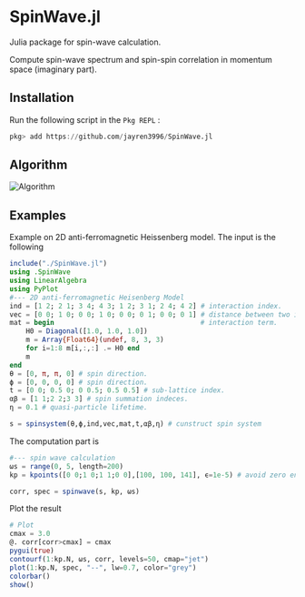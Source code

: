 # SpinWave.jl
Julia package for spin-wave calculation.

Compute spin-wave spectrum and spin-spin correlation in momentum space (imaginary part).

## Installation

Run the following script in the ```Pkg REPL``` :

```julia
pkg> add https://github.com/jayren3996/SpinWave.jl
```

## Algorithm

![Algorithm](https://raw.github.com/jayren3996/SpinWave.jl/master/Algorithm.jpg)

## Examples 

Example on 2D anti-ferromagnetic Heissenberg model. The input is the following
```julia
include("./SpinWave.jl")
using .SpinWave
using LinearAlgebra
using PyPlot
#--- 2D anti-ferromagnetic Heisenberg Model
ind = [1 2; 2 1; 3 4; 4 3; 1 2; 3 1; 2 4; 4 2] # interaction index.
vec = [0 0; 1 0; 0 0; 1 0; 0 0; 0 1; 0 0; 0 1] # distance between two interacting sites.
mat = begin                                    # interaction term.
    H0 = Diagonal([1.0, 1.0, 1.0])
    m = Array{Float64}(undef, 8, 3, 3)
    for i=1:8 m[i,:,:] .= H0 end
    m
end
θ = [0, π, π, 0] # spin direction.
ϕ = [0, 0, 0, 0] # spin direction.
t = [0 0; 0.5 0; 0 0.5; 0.5 0.5] # sub-lattice index.
αβ = [1 1;2 2;3 3] # spin summation indeces.
η = 0.1 # quasi-particle lifetime.

s = spinsystem(θ,ϕ,ind,vec,mat,t,αβ,η) # cunstruct spin system
```
The computation part is
```julia
#--- spin wave calculation
ωs = range(0, 5, length=200)
kp = kpoints([0 0;1 0;1 1;0 0],[100, 100, 141], ϵ=1e-5) # avoid zero energy mode

corr, spec = spinwave(s, kp, ωs)
```

Plot the result

```julia
# Plot
cmax = 3.0
@. corr[corr>cmax] = cmax
pygui(true)
contourf(1:kp.N, ωs, corr, levels=50, cmap="jet")
plot(1:kp.N, spec, "--", lw=0.7, color="grey")
colorbar()
show()
```



